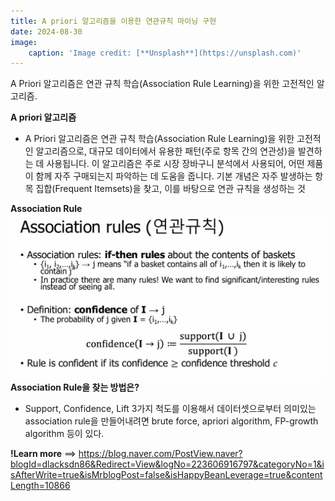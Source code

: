 ```yaml
---
title: A priori 알고리즘을 이용한 연관규칙 마이닝 구현
date: 2024-08-30
image: 
    caption: 'Image credit: [**Unsplash**](https://unsplash.com)'
---
```


A Priori 알고리즘은 연관 규칙 학습(Association Rule Learning)을 위한 고전적인 알고리즘.

<!--more-->

**A priori 알고리즘**
- A Priori 알고리즘은 연관 규칙 학습(Association Rule Learning)을 위한 고전적인 알고리즘으로, 대규모 데이터에서 유용한 패턴(주로 항목 간의 연관성)을 발견하는 데 사용됩니다. 이 알고리즘은 주로 시장 장바구니 분석에서 사용되어, 어떤 제품이 함께 자주 구매되는지 파악하는 데 도움을 줍니다. 기본 개념은 자주 발생하는 항목 집합(Frequent Itemsets)을 찾고, 이를 바탕으로 연관 규칙을 생성하는 것

**Association Rule**
![image section](image.jpg)
**Association Rule을 찾는 방법은?**
- Support, Confidence, Lift 3가지 척도를 이용해서 데이터셋으로부터 의미있는 association rule을 만들어내려면 brute force, apriori algorithm, FP-growth algorithm 등이 있다.

**!Learn more** ==> https://blog.naver.com/PostView.naver?blogId=dlacksdn86&Redirect=View&logNo=223606916797&categoryNo=1&isAfterWrite=true&isMrblogPost=false&isHappyBeanLeverage=true&contentLength=10866